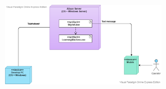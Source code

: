 ![Deployment UML](https://github.com/XiangWang2Fly/Skynet-Design-Doc/blob/master/png/Deployment.png)

